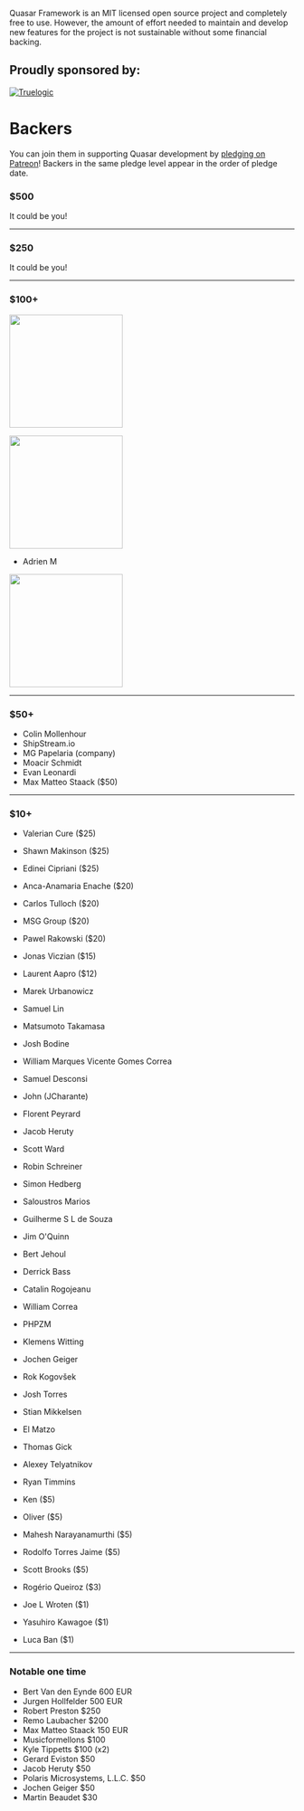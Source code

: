 Quasar Framework is an MIT licensed open source project and completely free to use. However, the amount of effort needed to maintain and develop new features for the project is not sustainable without some financial backing.

## Proudly sponsored by:

[![Truelogic](http://quasar-framework.org/images/truelogic_logo.png)](http://truelogic.com)

# Backers

You can join them in supporting Quasar development by [pledging on Patreon](https://www.patreon.com/quasarframework)! Backers in the same pledge level appear in the order of pledge date.

### $500

It could be you!

---

### $250

It could be you!

---

### $100+

<a href="http://comcomservices.com/" target="_blank"><img src="http://comcomservices.com/wp-content/uploads/2016/03/Final-ComComLogo.png" width="200px"></a>

<a href="http://picktype.com" target="_blank"><img src="https://picktype.com/wp-content/uploads/2017/04/pt-trans-full-256.png" width="200px"></a>

- Adrien M

<a href="www.kalisio.com" target="_blank"><img src="https://lh5.googleusercontent.com/Ew4UoeGiCyw2TOnO8MOoqFZCbV6yQrffbnoY2g0_L8v5Z19ix45K4KE6LYCyoQbR38vVNlwi70xSZohD9d7ATOV23LyxkqDcGnX3rShc6qs16A1EN1c=w974" width="200px"></a>

---

### $50+

- Colin Mollenhour
- ShipStream.io
- MG Papelaria (company)
- Moacir Schmidt
- Evan Leonardi
- Max Matteo Staack ($50)

---

### $10+

- Valerian Cure ($25)
- Shawn Makinson ($25)
- Edinei Cipriani ($25)
- Anca-Anamaria Enache ($20)
- Carlos Tulloch ($20)
- MSG Group ($20)
- Pawel Rakowski ($20)
- Jonas Viczian ($15)
- Laurent Aapro ($12)
- Marek Urbanowicz
- Samuel Lin
- Matsumoto Takamasa
- Josh Bodine
- William Marques Vicente Gomes Correa
- Samuel Desconsi
- John (JCharante)
- Florent Peyrard
- Jacob Heruty
- Scott Ward
- Robin Schreiner
- Simon Hedberg
- Saloustros Marios
- Guilherme S L de Souza
- Jim O'Quinn
- Bert Jehoul
- Derrick Bass
- Catalin Rogojeanu
- William Correa
- PHPZM
- Klemens Witting
- Jochen Geiger
- Rok Kogovšek
- Josh Torres
- Stian Mikkelsen
- El Matzo
- Thomas Gick
- Alexey Telyatnikov
- Ryan Timmins

- Ken ($5)
- Oliver ($5)
- Mahesh Narayanamurthi ($5)
- Rodolfo Torres Jaime ($5)
- Scott Brooks ($5)
- Rogério Queiroz ($3)
- Joe L Wroten ($1)
- Yasuhiro Kawagoe ($1)
- Luca Ban ($1)

---

### Notable one time

- Bert Van den Eynde 600 EUR
- Jurgen Hollfelder 500 EUR
- Robert Preston $250
- Remo Laubacher $200
- Max Matteo Staack 150 EUR
- Musicformellons $100
- Kyle Tippetts $100 (x2)
- Gerard Eviston $50
- Jacob Heruty $50
- Polaris Microsystems, L.L.C. $50
- Jochen Geiger $50
- Martin Beaudet $30
